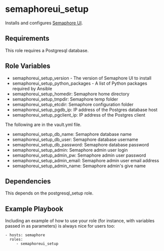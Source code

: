 semaphoreui_setup
=========

Installs and configures [Semaphore UI](https://docs.semaphoreui.com/).

Requirements
------------

This role requires a Postgresql database.

Role Variables
--------------

- semaphoreui_setup_version - The version of Semaphore UI to install
- semaphoreui_setup_python_packages - A list of Python packages required by Ansible
- semaphoreui_setup_homedir: Semaphore home directory
- semaphoreui_setup_tmpdir: Semaphore temp folder
- semaphoreui_setup_etcdir: Semaphore configuration folder
- semaphoreui_setup_pgdb_ip: IP address of the Postgres database host
- semaphoreui_setup_pgclient_ip: IP address of the Postgres client

The following are in the vault.yml file.

- semaphoreui_setup_db_name: Semaphore database name
- semaphoreui_setup_db_user: Semaphore database username
- semaphoreui_setup_db_password: Semaphore database password
- semaphoreui_setup_admin: Semaphore admin user login
- semaphoreui_setup_admin_pw: Semaphore admin user password
- semaphoreui_setup_admin_email: Semaphore admin user email address
- semaphoreui_setup_admin_name: Semaphore admin's give name

Dependencies
------------

This depends on the postgresql_setup role.

Example Playbook
----------------

Including an example of how to use your role (for instance, with variables passed in as parameters) is always nice for users too:

    - hosts: semaphore
      roles:
         - semaphoreui_setup
